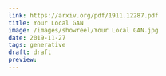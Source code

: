 ```yaml
---
link: https://arxiv.org/pdf/1911.12287.pdf
title: Your Local GAN
image: /images/showreel/Your Local GAN.jpg
date: 2019-11-27
tags: generative
draft: draft
preview:
---
```



